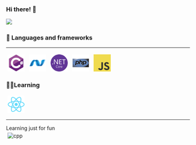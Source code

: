 ### Hi there! 👋

<div>
 
  <img height="200em" src="https://github-readme-stats.vercel.app/api/top-langs/?username=jeffdev7&layout=compact"/>

  

### 🧰 Languages and frameworks
  <hr>
  <img src="https://raw.githubusercontent.com/devicons/devicon/master/icons/csharp/csharp-original.svg" alt="csharp" height="47" style="vertical-align:top; margin:4px">
  <img src="https://raw.githubusercontent.com/devicons/devicon/master/icons/dot-net/dot-net-original.svg" alt="dotNet" height="47" style="vertical-align:top; margin:4px">
 <img src="https://raw.githubusercontent.com/devicons/devicon/master/icons/dotnetcore/dotnetcore-original.svg" alt="dotNetCore" height="47" style="vertical-align:top; margin:4px">
  <img src="https://raw.githubusercontent.com/devicons/devicon/master/icons/php/php-original.svg" alt="php" height="47" style="vertical-align:top; margin:4px">
  <img src="https://raw.githubusercontent.com/github/explore/80688e429a7d4ef2fca1e82350fe8e3517d3494d/topics/javascript/javascript.png" alt="Javascript" height="47"        style="vertical-align:top; margin:4px">
 
 
### 🧰🌱Learning
 <img src="https://raw.githubusercontent.com/devicons/devicon/master/icons/react/react-original.svg" alt="ReactN" height="47" style="vertical-align:top; margin:4px">
 <hr>
 Learning just for fun
<br>
 <img src= "https://raw.githubusercontent.com/isocpp/logos/master/cpp_logo.svg" alt="cpp" height="45" style="vertical-align:top; margin:4px">
 

 

</div>
<!--
**jeffdev7/jeffdev7** is a ✨ _special_ ✨ repository because its `README.md` (this file) appears on your GitHub profile.

Here are some ideas to get you started:

- 🔭 I’m currently working on ...
- 🌱 I’m currently learning ...
- 👯 I’m looking to collaborate on ...
- 🤔 I’m looking for help with ...
- 💬 Ask me about ...
- 📫 How to reach me: ...
- 😄 Pronouns: ...
- ⚡ Fun fact: ...

<img height="250em" src="https://github-readme-stats.vercel.app/api/top-langs/?username=jeffdev7&theme=dark"/>

 <hr>
 ###Learning just for fun
<br>
 <img src= "https://github.com/devicons/devicon/blob/master/icons/cplusplus/cplusplus-original.svg" alt="cpp" height="45" style="vertical-align:top; margin:4px">
 <img src="https://img.icons8.com/ios-filled/50/000000/unreal-engine.png"/>

  <img src="https://raw.githubusercontent.com/github/explore/80688e429a7d4ef2fca1e82350fe8e3517d3494d/topics/python/python.png" alt="Python" height="40" style="vertical-align:top; margin:4px">

-->
